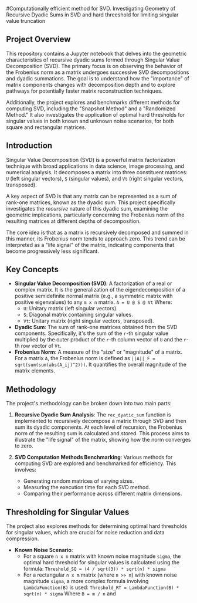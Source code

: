 
#Computationally efficient method for SVD. Investigating Geometry of Recursive Dyadic Sums in SVD and hard threeshold for limiting singular value truncation

## Project Overview

This repository contains a Jupyter notebook that delves into the geometric characteristics of recursive dyadic sums formed through Singular Value Decomposition (SVD). The primary focus is on observing the behavior of the Frobenius norm as a matrix undergoes successive SVD decompositions and dyadic summations. The goal is to understand how the "importance" of matrix components changes with decomposition depth and to explore pathways for potentially faster matrix reconstruction techniques.

Additionally, the project explores and benchmarks different methods for computing SVD, including the "Snapshot Method" and a "Randomized Method." It also investigates the application of optimal hard thresholds for singular values in both known and unknown noise scenarios, for both square and rectangular matrices.

## Introduction

Singular Value Decomposition (SVD) is a powerful matrix factorization technique with broad applications in data science, image processing, and numerical analysis. It decomposes a matrix into three constituent matrices: `U` (left singular vectors), `S` (singular values), and `Vt` (right singular vectors, transposed).

A key aspect of SVD is that any matrix can be represented as a sum of rank-one matrices, known as the dyadic sum. This project specifically investigates the *recursive* nature of this dyadic sum, examining the geometric implications, particularly concerning the Frobenius norm of the resulting matrices at different depths of decomposition.

The core idea is that as a matrix is recursively decomposed and summed in this manner, its Frobenius norm tends to approach zero. This trend can be interpreted as a "life signal" of the matrix, indicating components that become progressively less significant.

## Key Concepts

* **Singular Value Decomposition (SVD)**: A factorization of a real or complex matrix. It is the generalization of the eigendecomposition of a positive semidefinite normal matrix (e.g., a symmetric matrix with positive eigenvalues) to any `m x n` matrix.
    `A = U @ S @ Vt`
    Where:
    * `U`: Unitary matrix (left singular vectors).
    * `S`: Diagonal matrix containing singular values.
    * `Vt`: Unitary matrix (right singular vectors, transposed).
* **Dyadic Sum**: The sum of rank-one matrices obtained from the SVD components. Specifically, it's the sum of the `r`-th singular value multiplied by the outer product of the `r`-th column vector of `U` and the `r`-th row vector of `Vt`.
* **Frobenius Norm**: A measure of the "size" or "magnitude" of a matrix. For a matrix `A`, the Frobenius norm is defined as `||A||_F = sqrt(sum(sum(abs(A_ij)^2)))`. It quantifies the overall magnitude of the matrix elements.

## Methodology

The project's methodology can be broken down into two main parts:

1.  **Recursive Dyadic Sum Analysis**: The `rec_dyatic_sum` function is implemented to recursively decompose a matrix through SVD and then sum its dyadic components. At each level of recursion, the Frobenius norm of the resulting sum is calculated and stored. This process aims to illustrate the "life signal" of the matrix, showing how the norm converges to zero.

2.  **SVD Computation Methods Benchmarking**: Various methods for computing SVD are explored and benchmarked for efficiency. This involves:
    * Generating random matrices of varying sizes.
    * Measuring the execution time for each SVD method.
    * Comparing their performance across different matrix dimensions.

## Thresholding for Singular Values

The project also explores methods for determining optimal hard thresholds for singular values, which are crucial for noise reduction and data compression.

* **Known Noise Scenario**:
    * For a square `n x n` matrix with known noise magnitude `sigma`, the optimal hard threshold for singular values is calculated using the formula:
        `Threshold_SQ = (4 / sqrt(3)) * sqrt(n) * sigma`
    * For a rectangular `n x m` matrix (where `n >> m`) with known noise magnitude `sigma`, a more complex formula involving `LambdaFunction(B)` is used:
        `Threshold_RT = LambdaFunction(B) * sqrt(n) * sigma`
        Where `B = m / n` and
